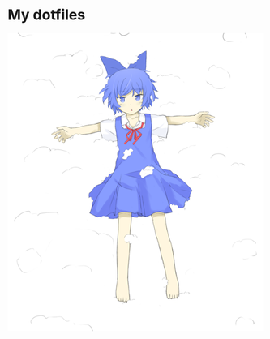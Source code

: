 # My dotfiles

<p align="center">
    <img src="https://raw.githubusercontent.com/rukah/rakugaki/6f332cbaa06c762e9989024ec2e75e29b20fe27a/cirno1.png" alt="cirno">
</p>

